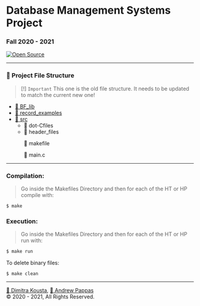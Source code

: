 # Database Management Systems Project 
### Fall 2020 - 2021 
[![Open Source](https://badges.frapsoft.com/os/v1/open-source.svg?v=103)](https://opensource.org/)

<hr>

### 📁 Project File Structure

> [!] `Important` This one is the old file structure. It needs to be updated to match the current new one!

<ul>
  <li>
    <a href="https://github.com/andrewpap22/Database_Management_System/tree/master/BF_lib">📂 BF_lib</a>
  </li>
  <li>
    <a href="https://github.com/andrewpap22/Database_Management_System/tree/master/record_examples">📂 record_examples</a>
  </li>
  <li>
    <a href="https://github.com/andrewpap22/Project_Iwannidhs_Fall-2020/tree/master/src">📂 src</a>
    <ul>
      <li>
        <a https://github.com/andrewpap22/Database_Management_System/tree/master/src/dotC_files">📂 dot-Cfiles</a>
      </li>
      <li>
        <a https://github.com/andrewpap22/Database_Management_System/tree/master/src/header_files">📂 header_files</a>
      </li>
      <p>📄 makefile</p>
      <p>📄 main.c</p>
    </ul>
  </li>
</ul>

<hr>

### Compilation: 
> Go inside the Makefiles Directory and then for each of the HT or HP compile with: 

```bash
$ make
```

### Execution:
> Go inside the Makefiles Directory and then for each of the HT or HP run with:

```bash
$ make run  
```

To delete binary files: 
```
$ make clean
```

<hr>

<a href="mailto:sdi1600263@di.uoa.gr">👩 Dimitra Kousta</a>, <a href="mailto:sdi1500201@di.uoa.gr">🧔 Andrew Pappas</a> <br>
:copyright: 2020 - 2021, All Rights Reserved.
